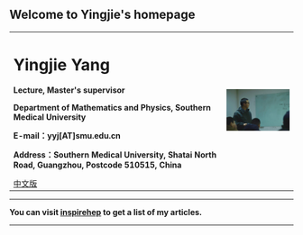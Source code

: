 ## Welcome to Yingjie's homepage

<div>
<table border="0">
  <tr>
    <td>
      <h1>Yingjie Yang</h1>
      <p><b>Lecture, Master's supervisor</b></p>
      <p><b>Department of Mathematics and Physics, Southern Medical University</b></p>
      <p><b>E-mail：yyj[AT]smu.edu.cn</b></p>
      <p><b>Address：Southern Medical University, Shatai North Road, Guangzhou, Postcode 510515, China</b></p>
      <a href="/index.html">中文版</a>
    </td>
    <td width="25%">
      <img src="/yyj.jpg" width="100%">
    </td>
  </tr>
</table>
</div>

---

**You can visit [inspirehep](https://inspirehep.net/authors/1804682?ui-citation-summary=true) to get a list of my articles.**

---
